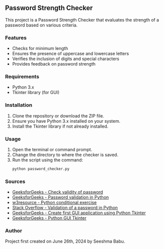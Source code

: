 ## Password Strength Checker

This project is a Password Strength Checker that evaluates the strength of a password based on various criteria.

### Features

- Checks for minimum length
- Ensures the presence of uppercase and lowercase letters
- Verifies the inclusion of digits and special characters
- Provides feedback on password strength

### Requirements

- Python 3.x
- Tkinter library (for GUI)

### Installation

1. Clone the repository or download the ZIP file.
2. Ensure you have Python 3.x installed on your system.
3. Install the Tkinter library if not already installed.

### Usage

1. Open the terminal or command prompt.
2. Change the directory to where the checker is saved.
3. Run the script using the command:
    ```sh
    python password_checker.py
    ```

### Sources

- [GeeksforGeeks - Check validity of password](https://www.geeksforgeeks.org/python-program-check-validity-password/)
- [GeeksforGeeks - Password validation in Python](https://www.geeksforgeeks.org/password-validation-in-python/)
- [w3resource - Python conditional exercise](https://www.w3resource.com/python-exercises/python-conditional-exercise-15.php)
- [Stack Overflow - Validation of a password in Python](https://stackoverflow.com/questions/41117733/validation-of-a-password-python)
- [GeeksforGeeks - Create first GUI application using Python Tkinter](https://www.geeksforgeeks.org/create-first-gui-application-using-python-tkinter/)
- [GeeksforGeeks - Python GUI Tkinter](https://www.geeksforgeeks.org/python-gui-tkinter/#)

### Author

Project first created on June 26th, 2024 by Seeshma Babu.
